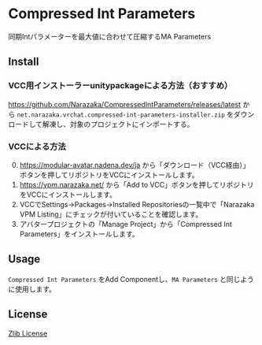 # Compressed Int Parameters

同期Intパラメーターを最大値に合わせて圧縮するMA Parameters

## Install

### VCC用インストーラーunitypackageによる方法（おすすめ）

https://github.com/Narazaka/CompressedIntParameters/releases/latest から `net.narazaka.vrchat.compressed-int-parameters-installer.zip` をダウンロードして解凍し、対象のプロジェクトにインポートする。

### VCCによる方法

0. https://modular-avatar.nadena.dev/ja から「ダウンロード（VCC経由）」ボタンを押してリポジトリをVCCにインストールします。
1. https://vpm.narazaka.net/ から「Add to VCC」ボタンを押してリポジトリをVCCにインストールします。
2. VCCでSettings→Packages→Installed Repositoriesの一覧中で「Narazaka VPM Listing」にチェックが付いていることを確認します。
3. アバタープロジェクトの「Manage Project」から「Compressed Int Parameters」をインストールします。

## Usage

`Compressed Int Parameters` をAdd Componentし、`MA Parameters` と同じように使用します。

## License

[Zlib License](LICENSE.txt)

